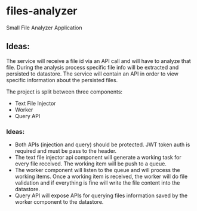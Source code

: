 # files-analyzer
Small File Analyzer Application

## Ideas:
The service will receive a file id via an API call and will have to analyze that file. During the analysis process specific file info will be extracted and persisted to datastore.
The service will contain an API in order to view specific information about the persisted files.

The project is split between three components:
- Text File Injector
- Worker
- Query API

### Ideas:
- Both APIs (injection and query) should be protected. JWT token auth is required and must be pass to the header.
- The text file injector api component will generate a working task for every file received. The working item will be push to a queue. 
- The worker component will listen to the queue and will process the working items. Once a working item is received, the worker will do file validation and if everything is fine will write the file content into the datastore.
- Query API will expose APIs for querying files information saved by the worker component to the datastore.
